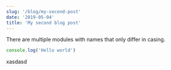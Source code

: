 ```yaml
---
slug: '/blog/my-second-post'
date: '2019-05-04'
title: 'My second blog post'
---
```


There are multiple modules with names that only differ in
casing.

```js
console.log('Hello world')
```

xasdasd
